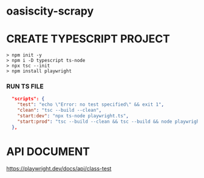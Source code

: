 # oasiscity-scrapy

# CREATE TYPESCRIPT PROJECT

```
> npm init -y
> npm i -D typescript ts-node
> npx tsc --init
> npm install playwright
```
### RUN TS FILE

```json
  "scripts": {
    "test": "echo \"Error: no test specified\" && exit 1",
    "clean": "tsc --build --clean",
    "start:dev": "npx ts-node playwright.ts",
    "start:prod": "tsc --build --clean && tsc --build && node playwright.js"
  },
```

# API DOCUMENT

https://playwright.dev/docs/api/class-test